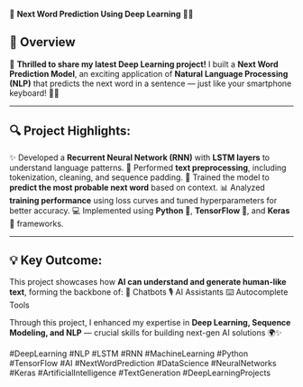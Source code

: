 🧠 **Next Word Prediction Using Deep Learning** 🤖✨

## 📌 Overview  
🚀 **Thrilled to share my latest Deep Learning project!**
I built a **Next Word Prediction Model**, an exciting application of **Natural Language Processing (NLP)** that predicts the next word in a sentence — just like your smartphone keyboard! 📱💬

----

## 🔍 **Project Highlights:**
✨ Developed a **Recurrent Neural Network (RNN)** with **LSTM layers** to understand language patterns.
🧾 Performed **text preprocessing**, including tokenization, cleaning, and sequence padding.
🧠 Trained the model to **predict the most probable next word** based on context.
📊 Analyzed **training performance** using loss curves and tuned hyperparameters for better accuracy.
💻 Implemented using **Python 🐍**, **TensorFlow 🔢**, and **Keras 🧩** frameworks.

----

## 💡 **Key Outcome:**
This project showcases how **AI can understand and generate human-like text**, forming the backbone of:
🤖 Chatbots
🎙️ AI Assistants
⌨️ Autocomplete Tools

Through this project, I enhanced my expertise in **Deep Learning, Sequence Modeling, and NLP** — crucial skills for building next-gen AI solutions 🌍✨

#DeepLearning #NLP #LSTM #RNN #MachineLearning #Python #TensorFlow #AI #NextWordPrediction #DataScience #NeuralNetworks #Keras #ArtificialIntelligence #TextGeneration #DeepLearningProjects
